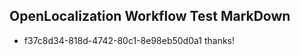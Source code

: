 ## OpenLocalization Workflow Test MarkDown
* f37c8d34-818d-4742-80c1-8e98eb50d0a1 thanks!

<!--HONumber=Jul16_HO2-->


